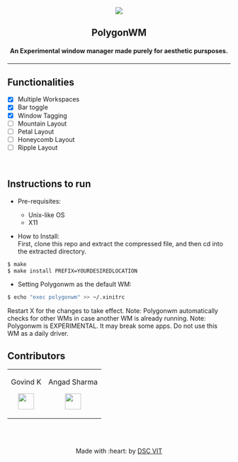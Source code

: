 <p align="center">
<a href="https://dscvit.com">
	<img src="https://user-images.githubusercontent.com/30529572/72455010-fb38d400-37e7-11ea-9c1e-8cdeb5f5906e.png" />
</a>
	<h2 align="center">  PolygonWM  </h2>
	<h4 align="center">  An Experimental window manager made purely for aesthetic pursposes.  <h4>
</p>

---
<!---
[![DOCS](https://img.shields.io/badge/Documentation-see%20docs-green?style=flat-square&logo=appveyor)](INSERT_LINK_FOR_DOCS_HERE) 
  [![UI ](https://img.shields.io/badge/User%20Interface-Link%20to%20UI-orange?style=flat-square&logo=appveyor)](INSERT_UI_LINK_HERE)
-->

## Functionalities
- [X]  Multiple Workspaces
- [X]  Bar toggle
- [X]  Window Tagging
- [ ]  Mountain Layout
- [ ]  Petal Layout
- [ ]  Honeycomb Layout
- [ ]  Ripple Layout

<br>


## Instructions to run

* Pre-requisites:
	-  Unix-like OS
	-  X11

* How to Install:  
  First, clone this repo and extract the compressed file, and then cd into the extracted directory.
```bash
$ make
$ make install PREFIX=YOURDESIREDLOCATION
```

* Setting Polygonwm as the default WM:

```bash
$ echo "exec polygonwm" >> ~/.xinitrc
```
Restart X for the changes to take effect.
Note: Polygonwm automatically checks for other WMs in case another WM is already running.
Note: Polygonwm is EXPERIMENTAL. It may break some apps. Do not use this WM as a daily driver.
## Contributors

<table>
<tr align="center">


<td>

Govind K

<p align="center">
</p>
<p align="center">
<a href = "https://github.com/Roidujeu"><img src = "http://www.iconninja.com/files/241/825/211/round-collaboration-social-github-code-circle-network-icon.svg" width="36" height = "36"/></a>
</p>
</td>


<td>

Angad Sharma

<p align="center">
</p>
<p align="center">
<a href = "https://github.com/L04DB4L4NC3R/"><img src = "http://www.iconninja.com/files/241/825/211/round-collaboration-social-github-code-circle-network-icon.svg" width="36" height = "36"/></a>
</p>
</td>



</tr>
  </table>

<br>
<br>

<p align="center">
	Made with :heart: by <a href="https://dscvit.com">DSC VIT</a>
</p>

